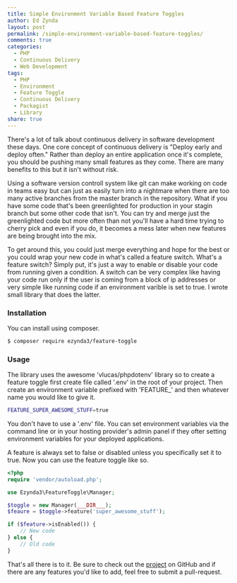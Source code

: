 ```yaml
---
title: Simple Environment Variable Based Feature Toggles
author: Ed Zynda
layout: post
permalink: /simple-environment-variable-based-feature-toggles/
comments: true
categories:
  - PHP
  - Continuous Delivery
  - Web Development
tags:
  - PHP
  - Environment
  - Feature Toggle
  - Continuous Delivery
  - Packagist
  - Library
share: true
---
```

There's a lot of talk about continuous delivery in software development these days. One core concept of continuous delivery is "Deploy early and deploy often." Rather than deploy an entire application once it's complete, you should be pushing many small features as they come. There are many benefits to this but it isn't without risk.

Using a software version controll system like git can make working on code in teams easy but can just as easily turn into a nightmare when there are too many active branches from the master branch in the repository. What if you have some code that's been greenlighted for production in your stagin branch but some other code that isn't. You can try and merge just the greenlighted code but more often than not you'll have a hard time trying to cherry pick and even if you do, it becomes a mess later when new features are being brought into the mix.

To get around this, you could just merge everything and hope for the best or you could wrap your new code in what's called a feature switch. What's a feature switch? Simply put, it's just a way to enable or disable your code from running given a condition. A switch can be very complex like having your code run only if the user is coming from a block of ip addresses or very simple like running code if an environment varible is set to true. I wrote small library that does the latter.

### Installation

You can install using composer.


```sh
$ composer require ezynda3/feature-toggle
```

### Usage

The library uses the awesome 'vlucas/phpdotenv' library so to create a feature toggle first create file called '.env' in the root of your project. Then create an environment variable prefixed with 'FEATURE_' and then whatever name you would like to give it.

```sh
FEATURE_SUPER_AWESOME_STUFF=true
```
You don't have to use a '.env' file. You can set environment variables via the command line or in your hosting provider's admin panel if they ofter setting environment variables for your deployed applications.

A feature is always set to false or disabled unless you specifically set it to true. Now you can use the feature toggle like so.

```php
<?php
require 'vendor/autoload.php';

use Ezynda3\FeatureToggle\Manager;

$toggle = new Manager(___DIR___);
$feaure = $toggle->feature('super_awesome_stuff');

if ($feature->isEnabled()) {
	// New code
} else {
	// Old code
}
```
That's all there is to it. Be sure to check out the [project](https://github.com/ezynda3/feature-toggle) on GitHub and if there are any features you'd like to add, feel free to submit a pull-request.